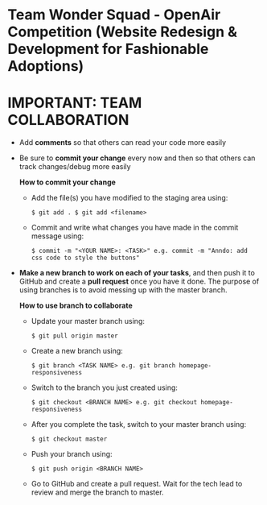 # Team Wonder Squad - OpenAir Competition (Website Redesign & Development for Fashionable Adoptions)


# IMPORTANT: TEAM COLLABORATION
- Add **comments** so that others can read your code more easily

- Be sure to **commit your change** every now and then so that others can track changes/debug more easily

    **How to commit your change**

    * Add the file(s) you have modified to the staging area using:

      `
      $ git add .
      $ git add <filename>
      `

    * Commit and write what changes you have made in the commit message using:
      
      `
      $ commit -m "<YOUR NAME>: <TASK>"
      e.g. commit -m "Anndo: add css code to style the buttons"
      `


- **Make a new branch to work on each of your tasks**, and then push it to GitHub and create a **pull request** once you have it done. The purpose of using branches is to avoid messing up with the master branch.

    **How to use branch to collaborate**

    * Update your master branch using:

      `
      $ git pull origin master
      `

    * Create a new branch using:

      `
      $ git branch <TASK NAME>
      e.g. git branch homepage-responsiveness
      `

    * Switch to the branch you just created using:
      
      `
      $ git checkout <BRANCH NAME>
      e.g. git checkout homepage-responsiveness
      `

    * After you complete the task, switch to your master branch using:
    
      `$ git checkout master`

    * Push your branch using:
    
      `$ git push origin <BRANCH NAME>`


    * Go to GitHub and create a pull request. Wait for the tech lead to review and merge the branch to master.
